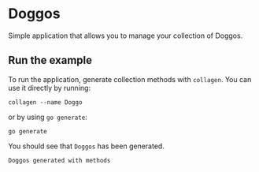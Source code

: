 # Doggos

Simple application that allows you to manage your collection of Doggos.

## Run the example

To run the application, generate collection methods with `collagen`. You can use it directly by running:
```
collagen --name Doggo
```
or by using `go generate`:
```
go generate
```

You should see that `Doggos` has been generated.
```
Doggos generated with methods
```

